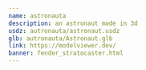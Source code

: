 ```yaml
---
name: astronauta
description: an astronaut made in 3d
usdz: autronauta/astronaut.usdz
glb: autronauta/Astronaut.glb
link: https://modelviewer.dev/
banner: fender_stratocaster.html
---
```

